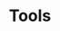 ---
# Accomplishments widget.
widget: "howto"  # See https://sourcethemes.com/academic/docs/page-builder/
headless: true  # This file represents a page section.
active: true  # Activate this widget? true/false
weight: 3  # Order that this section will appear.
title: "Tools"
subtitle: ""

# Date format
#   Refer to https://sourcethemes.com/academic/docs/customization/#date-format
date_format: "Jan 2006"

# Accomplishments.
#   Add/remove as many `[[item]]` blocks below as you like.
#   `title`, `organization` and `date_start` are the required parameters.
#   Leave other parameters empty if not required.
#   Begin/end multi-line descriptions with 3 quotes `"""`.
item: 
smallItem: 
 - title: "Kube-hunter -An Open Source Tool for Kubernetes Penetration Testing"
   summary: "aquasec.com"
   linkText: ""
   linkUrl: "https://blog.aquasec.com/kube-hunter-kubernetes-penetration-testing" 
   openNewWindow: 
   image: "https://res.cloudinary.com/agile-seo/image/fetch/w_62,dpr_1.0,d_blank_am8gzx.png/https%3A%2F%2Flogo.clearbit.com%2Faquasec.com%3Fsize%3D250" 
 - title: "Container Security Tools Breakdown"
   summary: "rancher.com"
   linkText: ""
   linkUrl: "https://rancher.com/container-security-tools-breakdown/" 
   openNewWindow: 
   image: "https://res.cloudinary.com/agile-seo/image/fetch/w_62,dpr_1.0,d_blank_am8gzx.png/https%3A%2F%2Flogo.clearbit.com%2Francher.com%3Fsize%3D250" 
 - title: "5 Open Source Tools for Container Security"
   summary: "opensource.com"
   linkText: ""
   linkUrl: "https://opensource.com/article/18/8/tools-container-security" 
   openNewWindow: 
   image: "https://res.cloudinary.com/agile-seo/image/fetch/w_62,dpr_1.0,d_blank_am8gzx.png/https%3A%2F%2Flogo.clearbit.com%2Fopensource.com%3Fsize%3D250" 
 - title: "Continuous Security Assessment for the Docker Ecosystem"
   summary: "cavirin.com"
   linkText: ""
   linkUrl: "https://www.cavirin.com/solutions/docker-security.html" 
   openNewWindow: 
   image: "https://res.cloudinary.com/agile-seo/image/fetch/w_62,dpr_1.0,d_blank_am8gzx.png/https%3A%2F%2Flogo.clearbit.com%2Fcavirin.com%3Fsize%3D250" 
---